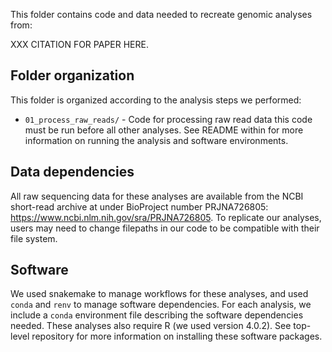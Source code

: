 This folder contains code and data needed to recreate genomic analyses from:

XXX CITATION FOR PAPER HERE. 

## Folder organization

This folder is organized according to the analysis steps we performed:

* `01_process_raw_reads/` - Code for processing raw read data this code must be run before all other analyses. See README within for more information on running the analysis and software environments. 


## Data dependencies

All raw sequencing data for these analyses are available from the NCBI short-read archive at under BioProject number PRJNA726805: https://www.ncbi.nlm.nih.gov/sra/PRJNA726805. To replicate our analyses, users may need to change filepaths in our code to be compatible with their file system. 


## Software 

We used snakemake to manage workflows for these analyses, and used `conda` and `renv` to manage software dependencies. For each analysis, we include a `conda` environment file describing the software dependencies needed. These analyses also require R (we used version 4.0.2). See top-level repository for more information on installing these software packages. 


